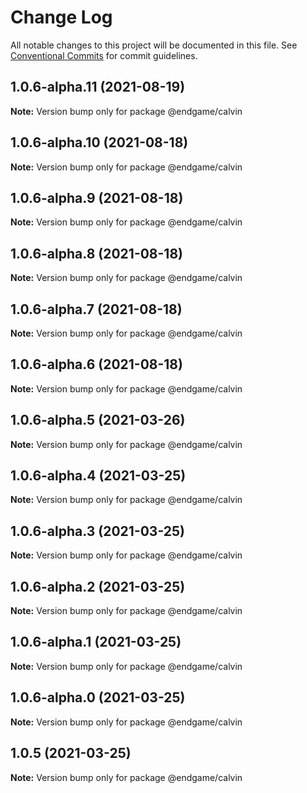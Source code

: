 # Change Log

All notable changes to this project will be documented in this file.
See [Conventional Commits](https://conventionalcommits.org) for commit guidelines.

## 1.0.6-alpha.11 (2021-08-19)

**Note:** Version bump only for package @endgame/calvin





## 1.0.6-alpha.10 (2021-08-18)

**Note:** Version bump only for package @endgame/calvin





## 1.0.6-alpha.9 (2021-08-18)

**Note:** Version bump only for package @endgame/calvin





## 1.0.6-alpha.8 (2021-08-18)

**Note:** Version bump only for package @endgame/calvin





## 1.0.6-alpha.7 (2021-08-18)

**Note:** Version bump only for package @endgame/calvin





## 1.0.6-alpha.6 (2021-08-18)

**Note:** Version bump only for package @endgame/calvin





## 1.0.6-alpha.5 (2021-03-26)

**Note:** Version bump only for package @endgame/calvin





## 1.0.6-alpha.4 (2021-03-25)

**Note:** Version bump only for package @endgame/calvin





## 1.0.6-alpha.3 (2021-03-25)

**Note:** Version bump only for package @endgame/calvin





## 1.0.6-alpha.2 (2021-03-25)

**Note:** Version bump only for package @endgame/calvin





## 1.0.6-alpha.1 (2021-03-25)

**Note:** Version bump only for package @endgame/calvin





## 1.0.6-alpha.0 (2021-03-25)

**Note:** Version bump only for package @endgame/calvin





## 1.0.5 (2021-03-25)

**Note:** Version bump only for package @endgame/calvin
